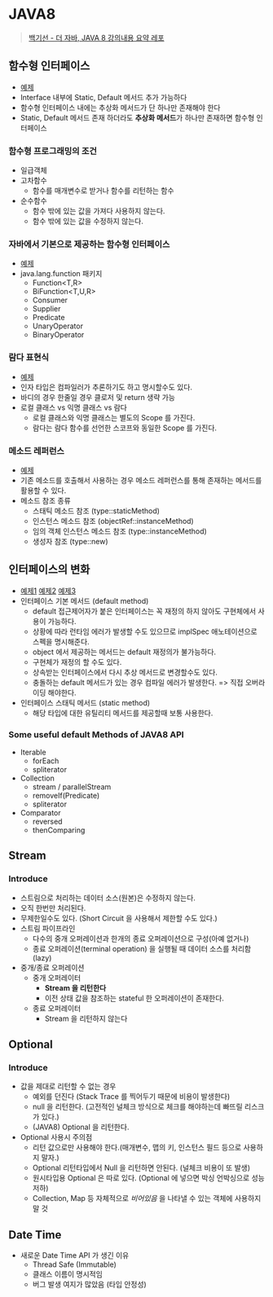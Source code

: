 # JAVA8

> [백기선 - 더 자바, JAVA 8 강의내용 요약 레포](https://www.inflearn.com/course/the-java-java8/dashboard) 


## 함수형 인터페이스
- [예제](./src/main/java/me/java8/RunSomething.java)
- Interface 내부에 Static, Default 메서드 추가 가능하다
- 함수형 인터페이스 내에는 추상화 메서드가 단 하나만 존재해야 한다
- Static, Default 메서드 존재 하더라도 **추상화 메서드**가 하나만 존재하면 함수형 인터페이스

### 함수형 프로그래밍의 조건
- 일급객체
- 고차함수
  - 함수를 매개변수로 받거나 함수를 리턴하는 함수
- 순수함수
  - 함수 밖에 있는 값을 가져다 사용하지 않는다.
  - 함수 밖에 있는 값을 수정하지 않는다.


### 자바에서 기본으로 제공하는 함수형 인터페이스
- [예제](./src/main/java/me/java8/BasicFunctionalInterfacesMain.java)
- java.lang.function 패키지
  - Function<T,R>
  - BiFunction<T,U,R>
  - Consumer<T>
  - Supplier<T>
  - Predicate<T>
  - UnaryOperator<T>
  - BinaryOperator<T>

### 람다 표현식
- [예제](./src/main/java/me/java8/LambdaMain.java)
- 인자 타입은 컴파일러가 추론하기도 하고 명시할수도 있다.
- 바디의 경우 한줄일 경우 클로저 및 return 생략 가능
- 로컬 클래스 vs 익명 클래스 vs 람다
  - 로컬 클래스와 익명 클래스는 별도의 Scope 를 가진다.
  - 람다는 람다 함수를 선언한 스코프와 동일한 Scope 를 가진다.

### 메소드 레퍼런스
- [예제](./src/main/java/me/java8/MethodReferenceMain.java)
- 기존 메소드를 호출해서 사용하는 경우 메소드 레퍼런스를 통해 존재하는 메서드를 활용할 수 있다.
- 메소드 참조 종류
  - 스태틱 메소드 참조 (type::staticMethod)
  - 인스턴스 메소드 참조 (objectRef::instanceMethod)
  - 임의 객체 인스턴스 메소드 참조 (type::instanceMethod)
  - 생성자 참조 (type::new)

## 인터페이스의 변화
- [예제1](./src/main/java/me/java8/DefaultFooMain.java) [예제2](./src/main/java/me/java8/DefaultFoo.java) [예제3](./src/main/java/me/java8/FooInterface.java)
- 인터페이스 기본 메서드 (default method)
  - default 접근제어자가 붙은 인터페이스는 꼭 재정의 하지 않아도 구현체에서 사용이 가능하다.
  - 상황에 따라 런타임 에러가 발생할 수도 있으므로 implSpec 애노테이션으로 스펙을 명시해준다.
  - object 에서 제공하는 메서드는 default 재정의가 불가능하다.
  - 구현체가 재정의 할 수도 있다.
  - 상속받는 인터페이스에서 다시 추상 메서드로 변경할수도 있다.
  - 충돌하는 default 메서드가 있는 경우 컴파일 에러가 발생한다. => 직접 오버라이딩 해야한다.
- 인터페이스 스태틱 메서드 (static method)
  - 해당 타입에 대한 유틸리티 메서드를 제공할때 보통 사용한다.

### Some useful default Methods of JAVA8 API
- Iterable
  - forEach
  - spliterator
- Collection
  - stream / parallelStream
  - removeIf(Predicate)
  - spliterator
- Comparator
  - reversed
  - thenComparing

## Stream
### Introduce
- 스트림으로 처리하는 데이터 소스(원본)은 수정하지 않는다.
- 오직 한번만 처리된다.
- 무제한일수도 있다. (Short Circuit 을 사용해서 제한할 수도 있다.)
- 스트림 파이프라인
  - 다수의 중개 오퍼레이션과 한개의 종료 오퍼레이션으로 구성(아예 없거나)
  - 종료 오퍼레이션(terminal operation) 을 실행될 때 데이터 소스를 처리함 (lazy)
- 중개/종료 오퍼레이션
  - 중개 오퍼레이터
    - **Stream 을 리턴한다**
    - 이전 상태 값을 참조하는 stateful 한 오퍼레이션이 존재한다.
  - 종료 오퍼레이터
    - Stream 을 리턴하지 않는다

## Optional
### Introduce
- 값을 제대로 리턴할 수 없는 경우
  - 예외를 던진다 (Stack Trace 를 찍어두기 때문에 비용이 발생한다)
  - null 을 리턴한다. (고전적인 널체크 방식으로 체크를 해야하는데 빠뜨릴 리스크가 있다.)
  - (JAVA8) Optional 을 리턴한다.
- Optional 사용시 주의점
  - 리턴 값으로만 사용해야 한다.(매개변수, 맵의 키, 인스턴스 필드 등으로 사용하지 말자.)
  - Optional 리턴타입에서 Null 을 리턴하면 안된다. (널체크 비용이 또 발생)
  - 원시타입용 Optional 은 따로 있다. (Optional 에 넣으면 박싱 언박싱으로 성능 저하)
  - Collection, Map 등 자체적으로 *비어있음* 을 나타낼 수 있는 객체에 사용하지 말 것

## Date Time
- 새로운 Date Time API 가 생긴 이유
  - Thread Safe (Immutable)
  - 클래스 이름이 명시적임
  - 버그 발생 여지가 많았음 (타입 안정성)
